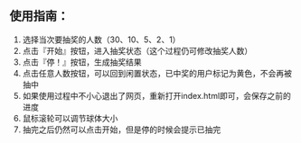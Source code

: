 ## 使用指南：

1. 选择当次要抽奖的人数（30、10、5、2、1）
2. 点击『开始』按钮，进入抽奖状态（这个过程仍可修改抽奖人数）
3. 点击『停！』按钮，生成抽奖结果
4. 点击任意人数按钮，可以回到闲置状态，已中奖的用户标记为黄色，不会再被抽中
5. 如果使用过程中不小心退出了网页，重新打开index.html即可，会保存之前的进度
6. 鼠标滚轮可以调节球体大小
7. 抽完之后仍然可以点击开始，但是停的时候会提示已抽完

